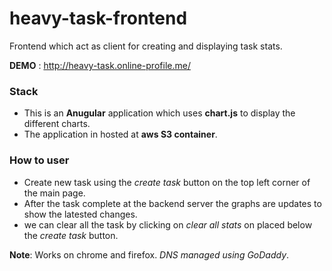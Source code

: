 # heavy-task-frontend
Frontend which act as client for creating and displaying task stats.

__DEMO__ : http://heavy-task.online-profile.me/

### Stack

* This is an **Anugular** application which uses **chart.js** to display the different charts. 
* The application in hosted at **aws S3 container**.


### How to user

* Create new task using the _create task_ button on the top left corner of the main page.
* After the task complete at the backend server the graphs are updates to show the latested changes.
* we can clear all the task by clicking on _clear all stats_ on placed below the _create task_ button.

__Note__: Works on chrome and firefox. 
_DNS managed using GoDaddy_.
